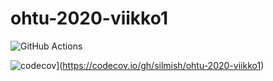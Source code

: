 # ohtu-2020-viikko1

![GitHub Actions](https://github.com/silmish/ohtu-2020-viikko1/workflows/Java%20CI%20with%20Gradle/badge.svg)

![codecov](https://codecov.io/gh/silmish/ohtu-2020-viikko1/branch/main/graph/badge.svg?token=BYZ6Y9EOCT)](https://codecov.io/gh/silmish/ohtu-2020-viikko1)
